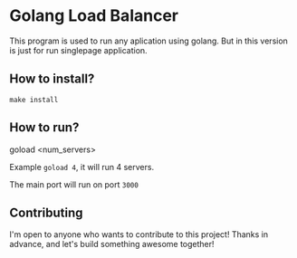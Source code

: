 # Golang Load Balancer

This program is used to run any aplication using golang. But in this version is just for run singlepage application.

## How to install?

```
make install
```

## How to run?

goload <num_servers>

Example ```goload 4```, it will run 4 servers.

The main port will run on port ```3000```

## Contributing

I'm open to anyone who wants to contribute to this project! Thanks in advance, and let's build something awesome together!